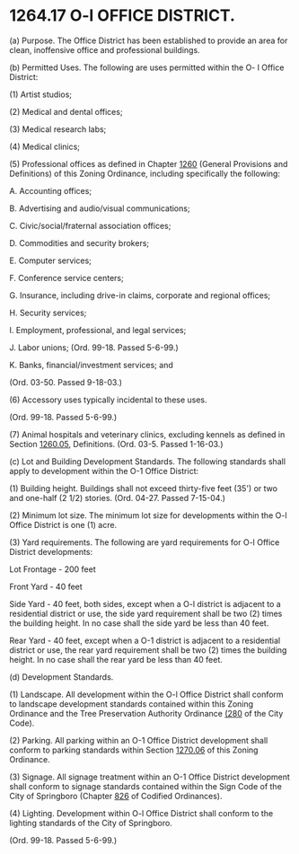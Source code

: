 1264.17 O-l OFFICE DISTRICT.
============================

​(a) Purpose. The Office District has been established to provide an
area for clean, inoffensive office and professional buildings.

​(b) Permitted Uses. The following are uses permitted within the O- l
Office District:

​(1) Artist studios;

​(2) Medical and dental offices;

​(3) Medical research labs;

​(4) Medical clinics;

​(5) Professional offices as defined in Chapter [1260](4c764b58.html)
(General Provisions and Definitions) of this Zoning Ordinance, including
specifically the following:

A. Accounting offices;

B. Advertising and audio/visual communications;

C. Civic/social/fraternal association offices;

D. Commodities and security brokers;

E. Computer services;

F. Conference service centers;

G. Insurance, including drive-in claims, corporate and regional offices;

H. Security services;

I. Employment, professional, and legal services;

J. Labor unions; (Ord. 99-18. Passed 5-6-99.)

K. Banks, financial/investment services; and

(Ord. 03-50. Passed 9-18-03.)

​(6) Accessory uses typically incidental to these uses.

(Ord. 99-18. Passed 5-6-99.)

​(7) Animal hospitals and veterinary clinics, excluding kennels as
defined in Section [1260.05](4c942bd2.html), Definitions. (Ord. 03-5.
Passed 1-16-03.)

​(c) Lot and Building Development Standards. The following standards
shall apply to development within the O-1 Office District:

​(1) Building height. Buildings shall not exceed thirty-five feet (35')
or two and one-half (2 1/2) stories. (Ord. 04-27. Passed 7-15-04.)

​(2) Minimum lot size. The minimum lot size for developments within the
O-l Office District is one (1) acre.

​(3) Yard requirements. The following are yard requirements for O-l
Office District developments:

Lot Frontage - 200 feet

Front Yard - 40 feet

Side Yard - 40 feet, both sides, except when a O-l district is adjacent
to a residential district or use, the side yard requirement shall be two
(2) times the building height. In no case shall the side yard be less
than 40 feet.

Rear Yard - 40 feet, except when a O-1 district is adjacent to a
residential district or use, the rear yard requirement shall be two (2)
times the building height. In no case shall the rear yard be less than
40 feet.

​(d) Development Standards.

​(1) Landscape. All development within the O-l Office District shall
conform to landscape development standards contained within this Zoning
Ordinance and the Tree Preservation Authority Ordinance
[(280](190dab57.html) of the City Code).

​(2) Parking. All parking within an O-1 Office District development
shall conform to parking standards within Section
[1270.06](50e9959d.html) of this Zoning Ordinance.

​(3) Signage. All signage treatment within an O-1 Office District
development shall conform to signage standards contained within the Sign
Code of the City of Springboro (Chapter [826](39f755a4.html) of Codified
Ordinances).

​(4) Lighting. Development within O-l Office District shall conform to
the lighting standards of the City of Springboro.

(Ord. 99-18. Passed 5-6-99.)
